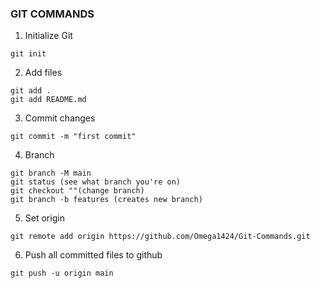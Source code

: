 ### GIT COMMANDS
1. Initialize Git
```
git init
```
2. Add files
```
git add .
git add README.md
```
3. Commit changes
```
git commit -m "first commit"
```
4. Branch
```
git branch -M main
git status (see what branch you're on)
git checkout ""(change branch)
git branch -b features (creates new branch)
```
5. Set origin
```
git remote add origin https://github.com/Omega1424/Git-Commands.git
```
6. Push all committed files to github
```
git push -u origin main
```
